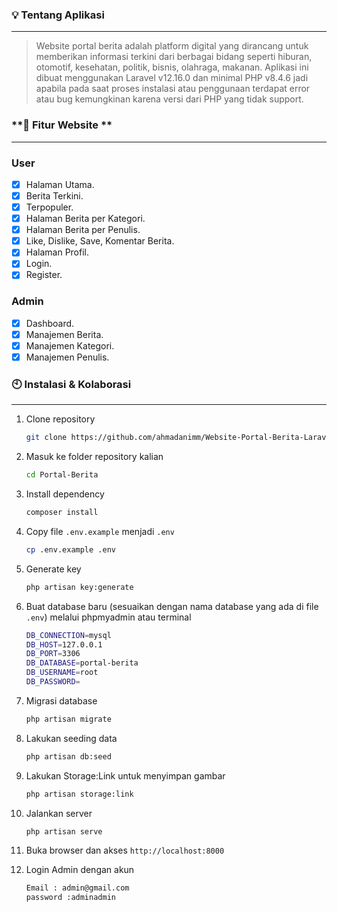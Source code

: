 ### **💡 Tentang Aplikasi**

---

> Website portal berita adalah platform digital yang dirancang untuk memberikan informasi terkini dari berbagai bidang seperti hiburan, otomotif, kesehatan, politik, bisnis, olahraga, makanan. Aplikasi ini dibuat menggunakan Laravel v12.16.0 dan minimal PHP v8.4.6 jadi apabila pada saat proses instalasi atau penggunaan terdapat error atau bug kemungkinan karena versi dari PHP yang tidak support.

### **📝 Fitur Website **

---
### User
-   [x] Halaman Utama.
-   [x] Berita Terkini.
-   [x] Terpopuler.
-   [x] Halaman Berita per Kategori.
-   [x] Halaman Berita per Penulis.
-   [x] Like, Dislike, Save, Komentar  Berita.
-   [x] Halaman Profil.
-   [x] Login.
-   [x] Register.

### Admin
-   [x] Dashboard.
-   [x] Manajemen Berita.
-   [x] Manajemen Kategori.
-   [x] Manajemen Penulis.

### **🕙 Instalasi & Kolaborasi**

---

1. Clone repository
    
    ```bash
    git clone https://github.com/ahmadanimm/Website-Portal-Berita-Laravel-12.git
    ```

2. Masuk ke folder repository kalian
    
    ```bash
    cd Portal-Berita
    ```

3. Install dependency
    
    ```bash
    composer install
    ```

4. Copy file `.env.example` menjadi `.env`
    
    ```bash
    cp .env.example .env
    ```

5. Generate key
    
    ```bash
    php artisan key:generate
    ```

6. Buat database baru (sesuaikan dengan nama database yang ada di file `.env`) melalui phpmyadmin atau terminal
    
    ```bash
    DB_CONNECTION=mysql
    DB_HOST=127.0.0.1
    DB_PORT=3306
    DB_DATABASE=portal-berita
    DB_USERNAME=root
    DB_PASSWORD=
    ```

7. Migrasi database
    
    ```bash
    php artisan migrate
    ```
    
8. Lakukan seeding data
    
    ```bash
    php artisan db:seed
    ```
9. Lakukan Storage:Link untuk menyimpan gambar

    ```bash
    php artisan storage:link
    ```


10. Jalankan server
    
    ```bash
    php artisan serve
    ```

11. Buka browser dan akses `http://localhost:8000`

11. Login Admin dengan akun

    ```bash
    Email : admin@gmail.com
    password :adminadmin
    ```
